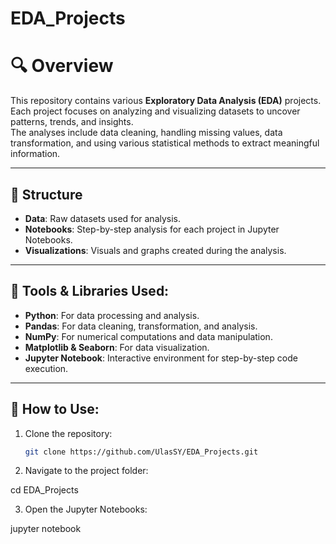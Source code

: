 # EDA_Projects

 # 🔍 Overview
This repository contains various **Exploratory Data Analysis (EDA)** projects. Each project focuses on analyzing and visualizing datasets to uncover patterns, trends, and insights.   
The analyses include data cleaning, handling missing values, data transformation, and using various statistical methods to extract meaningful information.

---

## 📔 Structure

- **Data**: Raw datasets used for analysis.
- **Notebooks**: Step-by-step analysis for each project in Jupyter Notebooks.
- **Visualizations**: Visuals and graphs created during the analysis.

---

## 🧾 Tools & Libraries Used:

- **Python**: For data processing and analysis.
- **Pandas**: For data cleaning, transformation, and analysis.
- **NumPy**: For numerical computations and data manipulation.
- **Matplotlib & Seaborn**: For data visualization.
- **Jupyter Notebook**: Interactive environment for step-by-step code execution.

---

## 👀 How to Use:

1. Clone the repository:

   ```bash
   git clone https://github.com/UlasSY/EDA_Projects.git

2. Navigate to the project folder:
   
  cd EDA_Projects  

3. Open the Jupyter Notebooks:

  jupyter notebook



